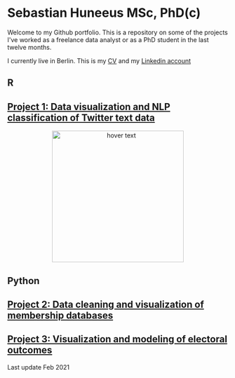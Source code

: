 # Sebastian Huneeus MSc, PhD(c)

Welcome to my Github portfolio. This is a repository on some of the projects I've worked as a freelance data analyst or as a PhD student in the last twelve months. 

I currently live in Berlin. This is my [CV](https://docs.google.com/document/d/1GlWFI0N9Y_uBQhdjFIcDNmcs6M42GmXiEfqCHUyovOw/edit?usp=sharing) and my [Linkedin account](www.linkedin.com/in/sebastian-huneeus) 


## R

## [Project 1: Data visualization and NLP classification of Twitter text data](https://github.com/shuneeus/text_mining/blob/master/README.md) 

<p align="center">
  <img src="https://images.tandf.co.uk/common/jackets/agentjpg/978100301/9781003010623.jpg" width="300" title="hover text">
</p>


## Python

## [Project 2: Data cleaning and visualization of membership databases](https://github.com/shuneeus/python-projects/blob/main/Data_analysis_IME_Members(1).ipynb)

## [Project 3: Visualization and modeling of electoral outcomes](https://github.com/shuneeus/python-projects/blob/main/regresiones_plebiscito(1).ipynb)



Last update
Feb 2021
